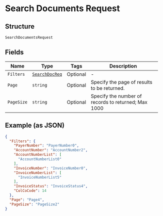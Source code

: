 
# Search Documents Request

## Structure

`SearchDocumentsRequest`

## Fields

| Name | Type | Tags | Description |
|  --- | --- | --- | --- |
| `Filters` | [`SearchDocReq`](../../doc/models/search-doc-req.md) | Optional | - |
| `Page` | `string` | Optional | Specify the page of results to be returned. |
| `PageSize` | `string` | Optional | Specify the number of records to returned; Max 1000 |

## Example (as JSON)

```json
{
  "Filters": {
    "PayerNumber": "PayerNumber0",
    "AccountNumber": "AccountNumber2",
    "AccountNumberList": [
      "AccountNumberList0"
    ],
    "InvoiceNumber": "InvoiceNumber0",
    "InvoiceNumberList": [
      "InvoiceNumberList5"
    ],
    "InvoiceStatus": "InvoiceStatus4",
    "ColCoCode": 14
  },
  "Page": "Page4",
  "PageSize": "PageSize2"
}
```

